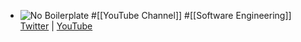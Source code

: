- ![No Boilerplate](https://yt3.googleusercontent.com/Scg4nJh1PoRYi3ssv9SdoapYmo54RsxH2R3iFF2asnfy-dRYPrcpp4EdbYBNpnYlKlaS9heRLg=w2560-fcrop64=1,00005a57ffffa5a8-k-c0xffffffff-no-nd-rj)
  #[[YouTube Channel]] #[[Software Engineering]] 
  [Twitter](https://twitter.com/noboilerplate) | [YouTube](https://www.youtube.com/@NoBoilerplate)